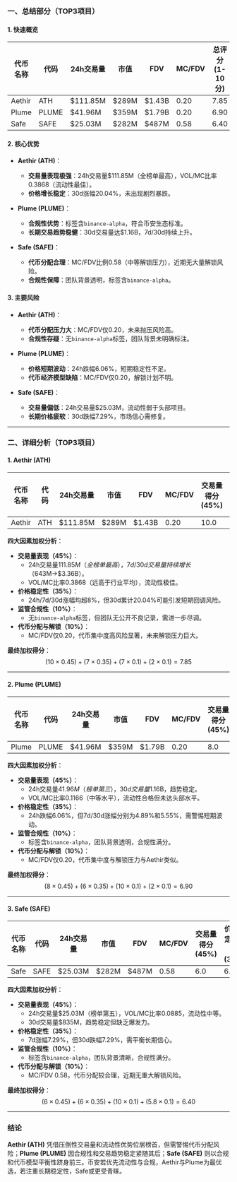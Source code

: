 ### 一、总结部分（TOP3项目）

#### 1. 快速概览
| 代币名称 | 代码 | 24h交易量 | 市值 | FDV | MC/FDV | 总评分(1-10分) |
|----------|------|-----------|-------|-------|---------|----------------|
| Aethir   | ATH  | $111.85M  | $289M | $1.43B | 0.20    | 7.85           |
| Plume    | PLUME| $41.96M   | $359M | $1.79B | 0.20     | 6.90           |
| Safe     | SAFE | $25.03M   | $282M | $487M  | 0.58     | 6.40           |

#### 2. 核心优势
- **Aethir (ATH)**：  
  - **交易量表现极强**：24h交易量$111.85M（全榜单最高），VOL/MC比率0.3868（流动性最佳）。  
  - **价格增长稳定**：30d涨幅20.04%，未出现剧烈暴跌。  

- **Plume (PLUME)**：  
  - **合规性优势**：标签含`binance-alpha`，符合币安生态标准。  
  - **长期交易趋势稳健**：30d交易量达$1.16B，7d/30d持续上升。  

- **Safe (SAFE)**：  
  - **代币分配合理**：MC/FDV比例0.58（中等解锁压力），近期无大量解锁风险。  
  - **合规性保障**：团队背景透明，标签含`binance-alpha`。  

#### 3. 主要风险
- **Aethir (ATH)**：  
  - **代币分配压力大**：MC/FDV仅0.20，未来抛压风险高。  
  - **合规性存疑**：无`binance-alpha`标签，团队背景未明确标注。  

- **Plume (PLUME)**：  
  - **价格短期波动**：24h跌幅6.06%，短期稳定性不足。  
  - **代币经济模型缺陷**：MC/FDV仅0.20，解锁计划不明。  

- **Safe (SAFE)**：  
  - **交易量偏低**：24h交易量$25.03M，流动性弱于头部项目。  
  - **长期价格疲软**：30d跌幅7.29%，市场信心需修复。  

---

### 二、详细分析（TOP3项目）

#### 1. **Aethir (ATH)**  
| 代币名称 | 代码 | 24h交易量 | 市值 | FDV | MC/FDV | 交易量得分(45%) | 价格稳定性得分(35%) | 合规性得分(10%) | 代币分配得分(10%) | 总评分 |
|----------|------|-----------|-------|-------|---------|------------------|--------------------|----------------|-------------------|--------|
| Aethir   | ATH  | $111.85M  | $289M | $1.43B | 0.20    | 10.0             | 7.0               | 7.0            | 2.0               | 7.85   |

**四大因素加权分析**：  
- **交易量表现（45%）**：  
  - 24h交易量$111.85M（全榜单最高），7d/30d交易量持续增长（$643M→$3.36B）。  
  - VOL/MC比率0.3868（远高于行业平均），流动性极佳。  
- **价格稳定性（35%）**：  
  - 24h/7d/30d涨幅均超8%，但30d累计20.04%可能引发短期回调风险。  
- **监管合规性（10%）**：  
  - 无`binance-alpha`标签，但团队无公开不良记录，需进一步尽调。  
- **代币分配与解锁（10%）**：  
  - MC/FDV仅0.20，代币集中度高风险显著，未来解锁压力巨大。  

**最终加权得分**：  
$$(10 \times 0.45) + (7 \times 0.35) + (7 \times 0.1) + (2 \times 0.1) = 7.85$$  

---

#### 2. **Plume (PLUME)**  
| 代币名称 | 代码 | 24h交易量 | 市值 | FDV | MC/FDV | 交易量得分(45%) | 价格稳定性得分(35%) | 合规性得分(10%) | 代币分配得分(10%) | 总评分 |
|----------|------|-----------|-------|-------|---------|------------------|--------------------|----------------|-------------------|--------|
| Plume    | PLUME| $41.96M   | $359M | $1.79B | 0.20    | 8.0              | 6.0               | 10.0           | 2.0               | 6.90   |

**四大因素加权分析**：  
- **交易量表现（45%）**：  
  - 24h交易量$41.96M（榜单第三），30d交易量$1.16B，趋势稳定。  
  - VOL/MC比率0.1166（中等水平），流动性合格但未达头部水平。  
- **价格稳定性（35%）**：  
  - 24h跌幅6.06%，但7d/30d涨幅分别为4.89%和5.55%，需警惕短期波动。  
- **监管合规性（10%）**：  
  - 标签含`binance-alpha`，团队背景透明，合规性满分。  
- **代币分配与解锁（10%）**：  
  - MC/FDV仅0.20，代币集中度与解锁压力与Aethir类似。  

**最终加权得分**：  
$$(8 \times 0.45) + (6 \times 0.35) + (10 \times 0.1) + (2 \times 0.1) = 6.90$$  

---

#### 3. **Safe (SAFE)**  
| 代币名称 | 代码 | 24h交易量 | 市值 | FDV | MC/FDV | 交易量得分(45%) | 价格稳定性得分(35%) | 合规性得分(10%) | 代币分配得分(10%) | 总评分 |
|----------|------|-----------|-------|-------|---------|------------------|--------------------|----------------|-------------------|--------|
| Safe     | SAFE | $25.03M   | $282M | $487M  | 0.58    | 6.0              | 6.0               | 10.0           | 5.8               | 6.40   |

**四大因素加权分析**：  
- **交易量表现（45%）**：  
  - 24h交易量$25.03M（榜单第五），VOL/MC比率0.0885，流动性中等。  
  - 30d交易量$835M，趋势稳定但缺乏爆发力。  
- **价格稳定性（35%）**：  
  - 7d涨幅7.29%，但30d跌幅7.29%，需平衡长期信心。  
- **监管合规性（10%）**：  
  - 标签含`binance-alpha`，团队背景清晰，合规性满分。  
- **代币分配与解锁（10%）**：  
  - MC/FDV 0.58，代币分配较合理，近期无重大解锁风险。  

**最终加权得分**：  
$$(6 \times 0.45) + (6 \times 0.35) + (10 \times 0.1) + (5.8 \times 0.1) = 6.40$$  

---

### 结论  
**Aethir (ATH)** 凭借压倒性交易量和流动性优势位居榜首，但需警惕代币分配风险；**Plume (PLUME)** 因合规性和交易趋势稳定紧随其后；**Safe (SAFE)** 则以合规和代币模型平衡性跻身前三。币安若优先流动性与合规，Aethir与Plume为最优选，若注重长期稳定性，Safe或更受青睐。